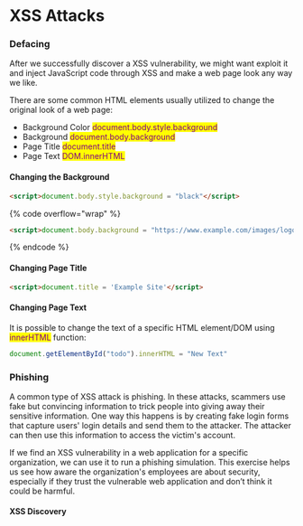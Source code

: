 # XSS Attacks

### Defacing

After we successfully discover a XSS vulnerability, we might want exploit it and inject JavaScript code through XSS and make a web page look any way we like.

There are some common HTML elements usually utilized to change the original look of a web page:

* Background Color <mark style="color:purple;">document.body.style.background</mark>
* Background <mark style="color:purple;">document.body.background</mark>
* Page Title <mark style="color:purple;">document.title</mark>
* Page Text <mark style="color:purple;">DOM.innerHTML</mark>

#### Changing the Background

```html
<script>document.body.style.background = "black"</script>
```

{% code overflow="wrap" %}
```html
<script>document.body.background = "https://www.example.com/images/logo.svg"</script>
```
{% endcode %}

#### Changing Page Title

```html
<script>document.title = 'Example Site'</script>
```

#### Changing Page Text

It is possible to change the text of a specific HTML element/DOM using <mark style="color:purple;">innerHTML</mark> function:

```javascript
document.getElementById("todo").innerHTML = "New Text"
```

### Phishing

A common type of XSS attack is phishing. In these attacks, scammers use fake but convincing information to trick people into giving away their sensitive information. One way this happens is by creating fake login forms that capture users' login details and send them to the attacker. The attacker can then use this information to access the victim's account.

If we find an XSS vulnerability in a web application for a specific organization, we can use it to run a phishing simulation. This exercise helps us see how aware the organization's employees are about security, especially if they trust the vulnerable web application and don’t think it could be harmful.



#### XSS Discovery

